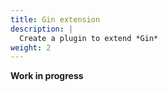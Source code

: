 ```yaml
---
title: Gin extension
description: |
  Create a plugin to extend *Gin*
weight: 2
---
```


**Work in progress**